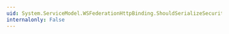 ```yaml
---
uid: System.ServiceModel.WSFederationHttpBinding.ShouldSerializeSecurity
internalonly: False
---
```

